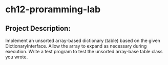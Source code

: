 # ch12-proramming-lab

<h2>Project Description:</h2>

  <p>Implement an unsorted array-based dictionary (table) based on the given DictionaryInterface. Allow the array to
  expand as necessary during execution. Write a test program to test the unsorted array-base table class you wrote.
  </p>
